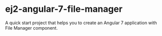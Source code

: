 # ej2-angular-7-file-manager
A quick start project that helps you to create an Angular 7 application with File Manager component.
